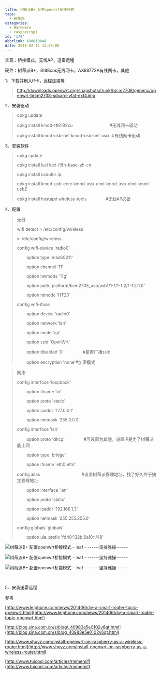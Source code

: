 ```yaml
---
title: 树莓派B+ 配置openwrt桥接模式
tags:
  - 树莓派
categories:
  - Hardware
  - raspberrypi
id: '174'
abbrlink: 690818048
date: 2015-02-11 13:49:00
---
```


实现：桥接模式，无线AP，迅雷远程

硬件：树莓派B+，8188cus无线网卡，AX88772A有线网卡，其他

  

1、下载并刷入tf卡，远程连接等

> http://downloads.openwrt.org/snapshots/trunk/brcm2708/generic/openwrt-brcm2708-sdcard-vfat-ext4.img

  

2、安装驱动

> opkg update
> 
> opkg install kmod-rtl8192cu                               #无线网卡驱动
> 
> opkg install kmod-usb-net kmod-usb-net-asix  #有线网卡驱动
> 
>   

3、安装软件

> opkg update
> 
> opkg install luci luci-i18n-base-zh-cn
> 
> opkg install usbutils ip 
> 
> opkg install kmod-usb-core kmod-usb-uhci kmod-usb-ohci kmod-usb2
> 
> opkg install hostapd wireless-tools                #无线AP必备
> 
>   
> 
>   

4、配置

> 无线
> 
> wifi detect > /etc/config/wireless
> 
> vi /etc/config/wireless
> 
> config wifi-device 'radio0'
> 
>         option type 'mac80211'
> 
>         option channel '11'
> 
>         option hwmode '11g'
> 
>         option path 'platform/bcm2708\_usb/usb1/1-1/1-1.2/1-1.2:1.0'
> 
>         option htmode 'HT20'
> 
>   
> 
> config wifi-iface
> 
>         option device 'radio0'
> 
>         option network 'lan'
> 
>         option mode 'ap' 
> 
>         option ssid 'OpenWrt'
> 
>         option disabled '0'                #是否广播ssid
> 
>         option encryption 'none'#加密模式
> 
>   

> 网络
> 
> config interface 'loopback'
> 
>         option ifname 'lo'
> 
>         option proto 'static'
> 
>         option ipaddr '127.0.0.1'
> 
>         option netmask '255.0.0.0'
> 
>   
> 
> config interface 'lan'
> 
>         option proto 'dhcp'                #可设置为其他，设置IP是为了树莓派能上网
> 
>         option type 'bridge'
> 
>         option ifname 'eth0 eth1'
> 
>   
> 
> config alias                                   #设置树莓派管理地址，找了好久终于搞定管理地址
> 
>         option interface 'lan'
> 
>         option proto 'static'
> 
>         option ipaddr '192.168.1.3'
> 
>         option netmask '255.255.255.0'
> 
>   
> 
> config globals 'globals'
> 
>         option ula\_prefix 'fd40:132b:9a10::/48'
> 
>   

![树莓派B+ 配置openwrt桥接模式 - leaf - ------坚持雅操------](http://img0.ph.126.net/ekuUkBkj24IdK_dB6e-pcQ==/6619470117049688565.png "树莓派B+ 配置openwrt桥接模式 - leaf - ------坚持雅操------")

![树莓派B+ 配置openwrt桥接模式 - leaf - ------坚持雅操------](http://img1.ph.126.net/QQYYOx2xnTewZQZCYaS-jQ==/3113394717414550858.png "树莓派B+ 配置openwrt桥接模式 - leaf - ------坚持雅操------") 

![树莓派B+ 配置openwrt桥接模式 - leaf - ------坚持雅操------](http://img0.ph.126.net/S21VuiewLa6mZVfTyIPm1g==/3113676192391261497.png "树莓派B+ 配置openwrt桥接模式 - leaf - ------坚持雅操------")

 

  

5、安装迅雷远程

>   

>   

参考

[http://www.leiphone.com/news/201406/diy-a-smart-router-topic-openwrt.html](http://www.leiphone.com/news/201406/diy-a-smart-router-topic-openwrt.html)

[http://blog.sina.com.cn/s/blog\_40983e5e0102v6qt.html](http://blog.sina.com.cn/s/blog_40983e5e0102v6qt.html)

[http://www.shuyz.com/install-openwrt-on-raspberry-as-a-wireless-router.html](http://www.shuyz.com/install-openwrt-on-raspberry-as-a-wireless-router.html)

[http://www.tuicool.com/articles/rmmemif](http://www.tuicool.com/articles/rmmemif)
